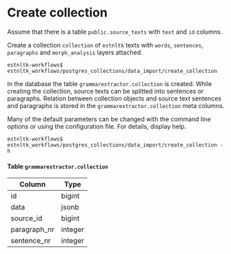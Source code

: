 # Create collection

Assume that there is a table `public.source_texts` with `text` and `id` columns.

Create a collection `collection` of `estnltk` texts with `words`, `sentences`, `paragraphs` and 
`morph_analysis` layers attached. 
```
estnltk-workflows$ estnltk_workflows/postgres_collections/data_import/create_collection
```
In the database the table `grammarextractor.collection` is created.
While creating the collection, source texts can be splitted into sentences or paragraphs.
Relation between collection objects and source text sentences and paragraphs is stored in the 
`grammarextractor.collection` meta columns.

Many of the default parameters can be changed with the command line options or using the configuration file.
For details, display help.
```
estnltk-workflows$ estnltk_workflows/postgres_collections/data_import/create_collection -h
```

#### Table `grammarextractor.collection`

  Column       |  Type   |
---------------|---------|
 id            | bigint  |  
 data          | jsonb   |  
 source_id     | bigint  | 
 paragraph_nr  | integer | 
 sentence_nr   | integer | 

